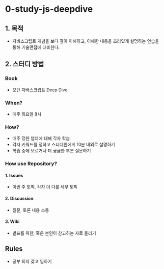 # 0-study-js-deepdive

## 1. 목적
- 자바스크립트 개념을 보다 깊이 이해하고, 이해한 내용을 조리있게 설명하는 연습을 통해 기술면접에 대비한다.

## 2. 스터디 방법
### Book
- 모던 자바스크립트 Deep Dive
### When?
- 매주 화요일 8시
### How?
- 매주 정한 챕터에 대해 각자 학습
- 각자 키워드를 정하고 스터디원에게 10분 내외로 설명하기
- 학습 중에 모르거나 더 궁금한 부분 질문하기
### How use Repository?
#### 1. Issues
- 이번 주 토픽, 각자 더 다룰 세부 토픽
#### 2. Discussion
- 질문, 토론 내용 소통
#### 3. Wiki
- 발표를 위한, 혹은 본인이 참고하는 자료 올리기

## Rules
- 공부 의지 갖고 임하기

